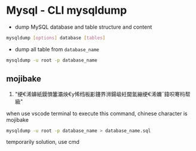 # Mysql - CLI mysqldump

- dump MySQL database and table structure and content

```bash
mysqldump [options] database [tables]
```

- dump all table from `database_name`

```bash
mysqldump -u root -p database_name
```

## mojibake

1. "绠€浠嬶紙鏌愪簺灞炴€у悕绉板彲鑳界浉鍚岋紝閫氳繃绠€浠嬭ˉ鍏呮弿杩帮級"

when use vscode terminal to execute this command, chinese character is mojibake

```bash
mysqldump -u root -p database_name > database_name.sql
```

temporarily solution, use cmd

